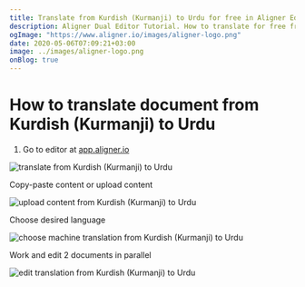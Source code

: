 ```yaml
---
title: Translate from Kurdish (Kurmanji) to Urdu for free in Aligner Editor
description: Aligner Dual Editor Tutorial. How to translate for free from Kurdish (Kurmanji) to Urdu. Aligner is multilingual document management platform. 
ogImage: "https://www.aligner.io/images/aligner-logo.png"
date: 2020-05-06T07:09:21+03:00
image: ../images/aligner-logo.png
onBlog: true
---
```


# How to translate document from Kurdish (Kurmanji) to Urdu

1. Go to editor at [app.aligner.io](https://app.aligner.io "Aligner App web page")

![translate from Kurdish (Kurmanji) to Urdu](../aligner-blank-editor.png "translate from Kurdish (Kurmanji) to Urdu")

Copy-paste content or upload content

![upload content from Kurdish (Kurmanji) to Urdu](../aligner-uploaded-document.png "upload content from Kurdish (Kurmanji) to Urdu")

Choose desired language

![choose machine translation from Kurdish (Kurmanji) to Urdu](../aligner-language-dropdown.png "choose machine translation from Kurdish (Kurmanji) to Urdu")

Work and edit 2 documents in parallel

![edit translation from Kurdish (Kurmanji) to Urdu](../aligner-double-sitded-editor.png "edit translation from Kurdish (Kurmanji) to Urdu")

